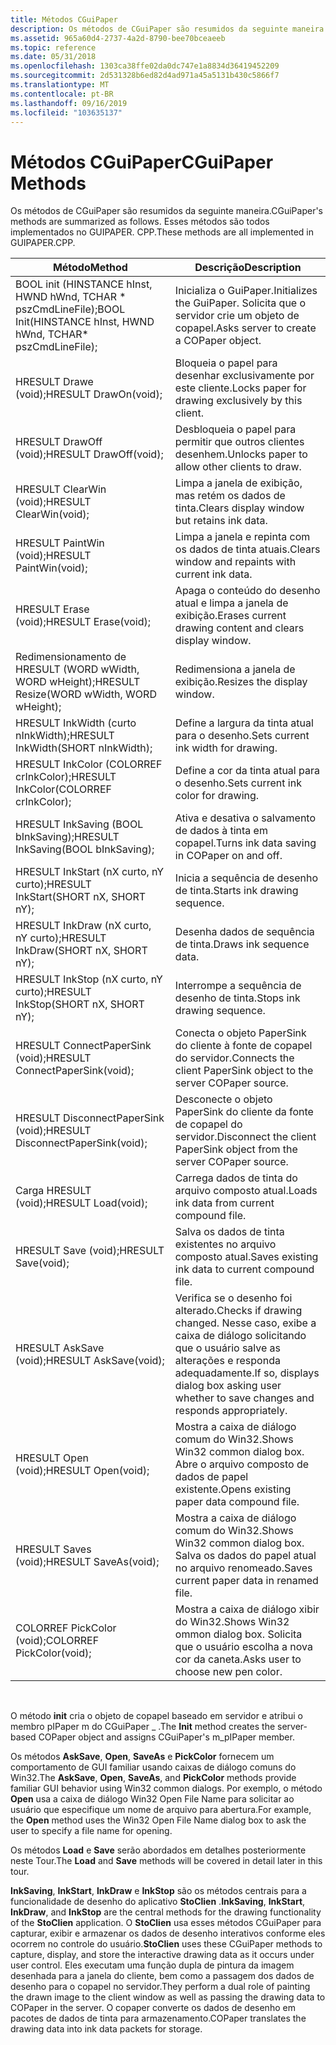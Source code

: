 ```yaml
---
title: Métodos CGuiPaper
description: Os métodos de CGuiPaper são resumidos da seguinte maneira. Esses métodos são todos implementados no GUIPAPER. CPP.
ms.assetid: 965a60d4-2737-4a2d-8790-bee70bceaeeb
ms.topic: reference
ms.date: 05/31/2018
ms.openlocfilehash: 1303ca38ffe02da0dc747e1a8834d36419452209
ms.sourcegitcommit: 2d531328b6ed82d4ad971a45a5131b430c5866f7
ms.translationtype: MT
ms.contentlocale: pt-BR
ms.lasthandoff: 09/16/2019
ms.locfileid: "103635137"
---
```

# <a name="cguipaper-methods"></a><span data-ttu-id="7a72b-104">Métodos CGuiPaper</span><span class="sxs-lookup"><span data-stu-id="7a72b-104">CGuiPaper Methods</span></span>

<span data-ttu-id="7a72b-105">Os métodos de CGuiPaper são resumidos da seguinte maneira.</span><span class="sxs-lookup"><span data-stu-id="7a72b-105">CGuiPaper's methods are summarized as follows.</span></span> <span data-ttu-id="7a72b-106">Esses métodos são todos implementados no GUIPAPER. CPP.</span><span class="sxs-lookup"><span data-stu-id="7a72b-106">These methods are all implemented in GUIPAPER.CPP.</span></span>



| <span data-ttu-id="7a72b-107">Método</span><span class="sxs-lookup"><span data-stu-id="7a72b-107">Method</span></span>                                                         | <span data-ttu-id="7a72b-108">Descrição</span><span class="sxs-lookup"><span data-stu-id="7a72b-108">Description</span></span>                                                                                                           |
|----------------------------------------------------------------|-----------------------------------------------------------------------------------------------------------------------|
| <span data-ttu-id="7a72b-109">BOOL init (HINSTANCE hInst, HWND hWnd, TCHAR \* pszCmdLineFile);</span><span class="sxs-lookup"><span data-stu-id="7a72b-109">BOOL Init(HINSTANCE hInst, HWND hWnd, TCHAR\* pszCmdLineFile);</span></span> | <span data-ttu-id="7a72b-110">Inicializa o GuiPaper.</span><span class="sxs-lookup"><span data-stu-id="7a72b-110">Initializes the GuiPaper.</span></span> <span data-ttu-id="7a72b-111">Solicita que o servidor crie um objeto de copapel.</span><span class="sxs-lookup"><span data-stu-id="7a72b-111">Asks server to create a COPaper object.</span></span>                                                     |
| <span data-ttu-id="7a72b-112">HRESULT Drawe (void);</span><span class="sxs-lookup"><span data-stu-id="7a72b-112">HRESULT DrawOn(void);</span></span>                                          | <span data-ttu-id="7a72b-113">Bloqueia o papel para desenhar exclusivamente por este cliente.</span><span class="sxs-lookup"><span data-stu-id="7a72b-113">Locks paper for drawing exclusively by this client.</span></span>                                                                   |
| <span data-ttu-id="7a72b-114">HRESULT DrawOff (void);</span><span class="sxs-lookup"><span data-stu-id="7a72b-114">HRESULT DrawOff(void);</span></span>                                         | <span data-ttu-id="7a72b-115">Desbloqueia o papel para permitir que outros clientes desenhem.</span><span class="sxs-lookup"><span data-stu-id="7a72b-115">Unlocks paper to allow other clients to draw.</span></span>                                                                         |
| <span data-ttu-id="7a72b-116">HRESULT ClearWin (void);</span><span class="sxs-lookup"><span data-stu-id="7a72b-116">HRESULT ClearWin(void);</span></span>                                        | <span data-ttu-id="7a72b-117">Limpa a janela de exibição, mas retém os dados de tinta.</span><span class="sxs-lookup"><span data-stu-id="7a72b-117">Clears display window but retains ink data.</span></span>                                                                           |
| <span data-ttu-id="7a72b-118">HRESULT PaintWin (void);</span><span class="sxs-lookup"><span data-stu-id="7a72b-118">HRESULT PaintWin(void);</span></span>                                        | <span data-ttu-id="7a72b-119">Limpa a janela e repinta com os dados de tinta atuais.</span><span class="sxs-lookup"><span data-stu-id="7a72b-119">Clears window and repaints with current ink data.</span></span>                                                                     |
| <span data-ttu-id="7a72b-120">HRESULT Erase (void);</span><span class="sxs-lookup"><span data-stu-id="7a72b-120">HRESULT Erase(void);</span></span>                                           | <span data-ttu-id="7a72b-121">Apaga o conteúdo do desenho atual e limpa a janela de exibição.</span><span class="sxs-lookup"><span data-stu-id="7a72b-121">Erases current drawing content and clears display window.</span></span>                                                             |
| <span data-ttu-id="7a72b-122">Redimensionamento de HRESULT (WORD wWidth, WORD wHeight);</span><span class="sxs-lookup"><span data-stu-id="7a72b-122">HRESULT Resize(WORD wWidth, WORD wHeight);</span></span>                     | <span data-ttu-id="7a72b-123">Redimensiona a janela de exibição.</span><span class="sxs-lookup"><span data-stu-id="7a72b-123">Resizes the display window.</span></span>                                                                                           |
| <span data-ttu-id="7a72b-124">HRESULT InkWidth (curto nInkWidth);</span><span class="sxs-lookup"><span data-stu-id="7a72b-124">HRESULT InkWidth(SHORT nInkWidth);</span></span>                             | <span data-ttu-id="7a72b-125">Define a largura da tinta atual para o desenho.</span><span class="sxs-lookup"><span data-stu-id="7a72b-125">Sets current ink width for drawing.</span></span>                                                                                   |
| <span data-ttu-id="7a72b-126">HRESULT InkColor (COLORREF crInkColor);</span><span class="sxs-lookup"><span data-stu-id="7a72b-126">HRESULT InkColor(COLORREF crInkColor);</span></span>                         | <span data-ttu-id="7a72b-127">Define a cor da tinta atual para o desenho.</span><span class="sxs-lookup"><span data-stu-id="7a72b-127">Sets current ink color for drawing.</span></span>                                                                                   |
| <span data-ttu-id="7a72b-128">HRESULT InkSaving (BOOL bInkSaving);</span><span class="sxs-lookup"><span data-stu-id="7a72b-128">HRESULT InkSaving(BOOL bInkSaving);</span></span>                            | <span data-ttu-id="7a72b-129">Ativa e desativa o salvamento de dados à tinta em copapel.</span><span class="sxs-lookup"><span data-stu-id="7a72b-129">Turns ink data saving in COPaper on and off.</span></span>                                                                          |
| <span data-ttu-id="7a72b-130">HRESULT InkStart (nX curto, nY curto);</span><span class="sxs-lookup"><span data-stu-id="7a72b-130">HRESULT InkStart(SHORT nX, SHORT nY);</span></span>                          | <span data-ttu-id="7a72b-131">Inicia a sequência de desenho de tinta.</span><span class="sxs-lookup"><span data-stu-id="7a72b-131">Starts ink drawing sequence.</span></span>                                                                                          |
| <span data-ttu-id="7a72b-132">HRESULT InkDraw (nX curto, nY curto);</span><span class="sxs-lookup"><span data-stu-id="7a72b-132">HRESULT InkDraw(SHORT nX, SHORT nY);</span></span>                           | <span data-ttu-id="7a72b-133">Desenha dados de sequência de tinta.</span><span class="sxs-lookup"><span data-stu-id="7a72b-133">Draws ink sequence data.</span></span>                                                                                              |
| <span data-ttu-id="7a72b-134">HRESULT InkStop (nX curto, nY curto);</span><span class="sxs-lookup"><span data-stu-id="7a72b-134">HRESULT InkStop(SHORT nX, SHORT nY);</span></span>                           | <span data-ttu-id="7a72b-135">Interrompe a sequência de desenho de tinta.</span><span class="sxs-lookup"><span data-stu-id="7a72b-135">Stops ink drawing sequence.</span></span>                                                                                           |
| <span data-ttu-id="7a72b-136">HRESULT ConnectPaperSink (void);</span><span class="sxs-lookup"><span data-stu-id="7a72b-136">HRESULT ConnectPaperSink(void);</span></span>                                | <span data-ttu-id="7a72b-137">Conecta o objeto PaperSink do cliente à fonte de copapel do servidor.</span><span class="sxs-lookup"><span data-stu-id="7a72b-137">Connects the client PaperSink object to the server COPaper source.</span></span>                                                    |
| <span data-ttu-id="7a72b-138">HRESULT DisconnectPaperSink (void);</span><span class="sxs-lookup"><span data-stu-id="7a72b-138">HRESULT DisconnectPaperSink(void);</span></span>                             | <span data-ttu-id="7a72b-139">Desconecte o objeto PaperSink do cliente da fonte de copapel do servidor.</span><span class="sxs-lookup"><span data-stu-id="7a72b-139">Disconnect the client PaperSink object from the server COPaper source.</span></span>                                                |
| <span data-ttu-id="7a72b-140">Carga HRESULT (void);</span><span class="sxs-lookup"><span data-stu-id="7a72b-140">HRESULT Load(void);</span></span>                                            | <span data-ttu-id="7a72b-141">Carrega dados de tinta do arquivo composto atual.</span><span class="sxs-lookup"><span data-stu-id="7a72b-141">Loads ink data from current compound file.</span></span>                                                                            |
| <span data-ttu-id="7a72b-142">HRESULT Save (void);</span><span class="sxs-lookup"><span data-stu-id="7a72b-142">HRESULT Save(void);</span></span>                                            | <span data-ttu-id="7a72b-143">Salva os dados de tinta existentes no arquivo composto atual.</span><span class="sxs-lookup"><span data-stu-id="7a72b-143">Saves existing ink data to current compound file.</span></span>                                                                     |
| <span data-ttu-id="7a72b-144">HRESULT AskSave (void);</span><span class="sxs-lookup"><span data-stu-id="7a72b-144">HRESULT AskSave(void);</span></span>                                         | <span data-ttu-id="7a72b-145">Verifica se o desenho foi alterado.</span><span class="sxs-lookup"><span data-stu-id="7a72b-145">Checks if drawing changed.</span></span> <span data-ttu-id="7a72b-146">Nesse caso, exibe a caixa de diálogo solicitando que o usuário salve as alterações e responda adequadamente.</span><span class="sxs-lookup"><span data-stu-id="7a72b-146">If so, displays dialog box asking user whether to save changes and responds appropriately.</span></span> |
| <span data-ttu-id="7a72b-147">HRESULT Open (void);</span><span class="sxs-lookup"><span data-stu-id="7a72b-147">HRESULT Open(void);</span></span>                                            | <span data-ttu-id="7a72b-148">Mostra a caixa de diálogo comum do Win32.</span><span class="sxs-lookup"><span data-stu-id="7a72b-148">Shows Win32 common dialog box.</span></span> <span data-ttu-id="7a72b-149">Abre o arquivo composto de dados de papel existente.</span><span class="sxs-lookup"><span data-stu-id="7a72b-149">Opens existing paper data compound file.</span></span>                                               |
| <span data-ttu-id="7a72b-150">HRESULT Saves (void);</span><span class="sxs-lookup"><span data-stu-id="7a72b-150">HRESULT SaveAs(void);</span></span>                                          | <span data-ttu-id="7a72b-151">Mostra a caixa de diálogo comum do Win32.</span><span class="sxs-lookup"><span data-stu-id="7a72b-151">Shows Win32 common dialog box.</span></span> <span data-ttu-id="7a72b-152">Salva os dados do papel atual no arquivo renomeado.</span><span class="sxs-lookup"><span data-stu-id="7a72b-152">Saves current paper data in renamed file.</span></span>                                              |
| <span data-ttu-id="7a72b-153">COLORREF PickColor (void);</span><span class="sxs-lookup"><span data-stu-id="7a72b-153">COLORREF PickColor(void);</span></span>                                      | <span data-ttu-id="7a72b-154">Mostra a caixa de diálogo xibir do Win32.</span><span class="sxs-lookup"><span data-stu-id="7a72b-154">Shows Win32 ommon dialog box.</span></span> <span data-ttu-id="7a72b-155">Solicita que o usuário escolha a nova cor da caneta.</span><span class="sxs-lookup"><span data-stu-id="7a72b-155">Asks user to choose new pen color.</span></span>                                                      |



 

<span data-ttu-id="7a72b-156">O método **init** cria o objeto de copapel baseado em servidor e atribui o membro pIPaper m do CGuiPaper \_ .</span><span class="sxs-lookup"><span data-stu-id="7a72b-156">The **Init** method creates the server-based COPaper object and assigns CGuiPaper's m\_pIPaper member.</span></span>

<span data-ttu-id="7a72b-157">Os métodos **AskSave**, **Open**, **SaveAs** e **PickColor** fornecem um comportamento de GUI familiar usando caixas de diálogo comuns do Win32.</span><span class="sxs-lookup"><span data-stu-id="7a72b-157">The **AskSave**, **Open**, **SaveAs**, and **PickColor** methods provide familiar GUI behavior using Win32 common dialogs.</span></span> <span data-ttu-id="7a72b-158">Por exemplo, o método **Open** usa a caixa de diálogo Win32 Open File Name para solicitar ao usuário que especifique um nome de arquivo para abertura.</span><span class="sxs-lookup"><span data-stu-id="7a72b-158">For example, the **Open** method uses the Win32 Open File Name dialog box to ask the user to specify a file name for opening.</span></span>

<span data-ttu-id="7a72b-159">Os métodos **Load** e **Save** serão abordados em detalhes posteriormente neste Tour.</span><span class="sxs-lookup"><span data-stu-id="7a72b-159">The **Load** and **Save** methods will be covered in detail later in this tour.</span></span>

<span data-ttu-id="7a72b-160">**InkSaving**, **InkStart**, **InkDraw** e **InkStop** são os métodos centrais para a funcionalidade de desenho do aplicativo **StoClien** .</span><span class="sxs-lookup"><span data-stu-id="7a72b-160">**InkSaving**, **InkStart**, **InkDraw**, and **InkStop** are the central methods for the drawing functionality of the **StoClien** application.</span></span> <span data-ttu-id="7a72b-161">O **StoClien** usa esses métodos CGuiPaper para capturar, exibir e armazenar os dados de desenho interativos conforme eles ocorrem no controle do usuário.</span><span class="sxs-lookup"><span data-stu-id="7a72b-161">**StoClien** uses these CGuiPaper methods to capture, display, and store the interactive drawing data as it occurs under user control.</span></span> <span data-ttu-id="7a72b-162">Eles executam uma função dupla de pintura da imagem desenhada para a janela do cliente, bem como a passagem dos dados de desenho para o copapel no servidor.</span><span class="sxs-lookup"><span data-stu-id="7a72b-162">They perform a dual role of painting the drawn image to the client window as well as passing the drawing data to COPaper in the server.</span></span> <span data-ttu-id="7a72b-163">O copaper converte os dados de desenho em pacotes de dados de tinta para armazenamento.</span><span class="sxs-lookup"><span data-stu-id="7a72b-163">COPaper translates the drawing data into ink data packets for storage.</span></span>

 

 




